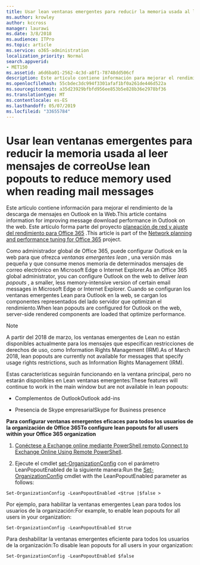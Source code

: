 ```yaml
---
title: Usar lean ventanas emergentes para reducir la memoria usada al leer mensajes de correo
ms.author: krowley
author: kccross
manager: laurawi
ms.date: 3/8/2018
ms.audience: ITPro
ms.topic: article
ms.service: o365-administration
localization_priority: Normal
search.appverid:
- MET150
ms.assetid: a6d6ba01-2562-4c3d-a8f1-78748dd506cf
description: Este artículo contiene información para mejorar el rendimiento de la descarga de mensajes en Outlook en la Web.
ms.openlocfilehash: 55cbdec3dc994f3301afaf1bf0a261de446d522a
ms.sourcegitcommit: a35d23929bfbfd956ee853b5e828b36e2978bf36
ms.translationtype: MT
ms.contentlocale: es-ES
ms.lasthandoff: 05/07/2019
ms.locfileid: "33655784"
---
```

# <a name="use-lean-popouts-to-reduce-memory-used-when-reading-mail-messages"></a><span data-ttu-id="09e9c-103">Usar lean ventanas emergentes para reducir la memoria usada al leer mensajes de correo</span><span class="sxs-lookup"><span data-stu-id="09e9c-103">Use lean popouts to reduce memory used when reading mail messages</span></span>

<span data-ttu-id="09e9c-104">Este artículo contiene información para mejorar el rendimiento de la descarga de mensajes en Outlook en la Web.</span><span class="sxs-lookup"><span data-stu-id="09e9c-104">This article contains information for improving message download performance in Outlook on the web.</span></span> <span data-ttu-id="09e9c-105">Este artículo forma parte del proyecto [planeación de red y ajuste del rendimiento para Office 365](https://aka.ms/tune) .</span><span class="sxs-lookup"><span data-stu-id="09e9c-105">This article is part of the [Network planning and performance tuning for Office 365](https://aka.ms/tune) project.</span></span>
   
<span data-ttu-id="09e9c-106">Como administrador global de Office 365, puede configurar Outlook en la web para que ofrezca *ventanas emergentes lean* , una versión más pequeña y que consume menos memoria de determinados mensajes de correo electrónico en Microsoft Edge o Internet Explorer.</span><span class="sxs-lookup"><span data-stu-id="09e9c-106">As an Office 365 global administrator, you can configure Outlook on the web to deliver  *lean popouts*  , a smaller, less memory-intensive version of certain email messages in Microsoft Edge or Internet Explorer.</span></span> <span data-ttu-id="09e9c-107">Cuando se configuran los ventanas emergentes Lean para Outlook en la web, se cargan los componentes representados del lado servidor que optimizan el rendimiento.</span><span class="sxs-lookup"><span data-stu-id="09e9c-107">When lean popouts are configured for Outlook on the web, server-side rendered components are loaded that optimize performance.</span></span> 
  
> [!NOTE]
> <span data-ttu-id="09e9c-108">A partir del 2018 de marzo, los ventanas emergentes de Lean no están disponibles actualmente para los mensajes que especifican restricciones de derechos de uso, como Information Rights Management (IRM).</span><span class="sxs-lookup"><span data-stu-id="09e9c-108">As of March 2018, lean popouts are currently not available for messages that specify usage rights restrictions, such as Information Rights Management (IRM).</span></span> 
  
<span data-ttu-id="09e9c-109">Estas características seguirán funcionando en la ventana principal, pero no estarán disponibles en Lean ventanas emergentes:</span><span class="sxs-lookup"><span data-stu-id="09e9c-109">These features will continue to work in the main window but are not available in lean popouts:</span></span>
  
- <span data-ttu-id="09e9c-110">Complementos de Outlook</span><span class="sxs-lookup"><span data-stu-id="09e9c-110">Outlook add-ins</span></span>
    
- <span data-ttu-id="09e9c-111">Presencia de Skype empresarial</span><span class="sxs-lookup"><span data-stu-id="09e9c-111">Skype for Business presence</span></span>
    
 <span data-ttu-id="09e9c-112">**Para configurar ventanas emergentes eficaces para todos los usuarios de la organización de Office 365**</span><span class="sxs-lookup"><span data-stu-id="09e9c-112">**To configure lean popouts for all users within your Office 365 organization**</span></span>
  
1. <span data-ttu-id="09e9c-113">[Conéctese a Exchange online mediante PowerShell remoto](http://technet.microsoft.com/library/jj984289%28v=exchg.150%29.aspx ).</span><span class="sxs-lookup"><span data-stu-id="09e9c-113">[Connect to Exchange Online Using Remote PowerShell](http://technet.microsoft.com/library/jj984289%28v=exchg.150%29.aspx ).</span></span>
    
2. <span data-ttu-id="09e9c-114">Ejecute el cmdlet [set-OrganizationConfig](https://technet.microsoft.com/library/aa997443%28v=exchg.160%29.aspx) con el parámetro LeanPopoutEnabled de la siguiente manera:</span><span class="sxs-lookup"><span data-stu-id="09e9c-114">Run the [Set-OrganizationConfig](https://technet.microsoft.com/library/aa997443%28v=exchg.160%29.aspx) cmdlet with the LeanPopoutEnabled parameter as follows:</span></span> 
    
  ```
  Set-OrganizationConfig -LeanPopoutEnabled <$true |$false >
  ```

  <span data-ttu-id="09e9c-115">Por ejemplo, para habilitar la ventanas emergentes Lean para todos los usuarios de la organización:</span><span class="sxs-lookup"><span data-stu-id="09e9c-115">For example, to enable lean popouts for all users in your organization:</span></span>
    
  ```
  Set-OrganizationConfig -LeanPopoutEnabled $true
  ```

  <span data-ttu-id="09e9c-116">Para deshabilitar la ventanas emergentes eficiente para todos los usuarios de la organización:</span><span class="sxs-lookup"><span data-stu-id="09e9c-116">To disable lean popouts for all users in your organization:</span></span>
    
  ```
  Set-OrganizationConfig -LeanPopoutEnabled $false
  ```


